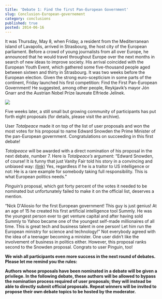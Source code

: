 ```yaml
---
title: 'Debate 1: Find the first Pan-European Government'
slug: Conclusion-European-governement
category: conclusions
published: true
posted: 2014-06-16
---
```


It was Thursday, May 8, when Friday, a resident from the Mediterranean island of Lavapolis, arrived in Strasbourg, the host city of the European parliament. Before a crowd of young journalists from all over Europe, he announced that he would travel throughout Europe over the next months in search of new ideas to improve society. His arrival coincided with the European Youth Event, which gathered some five-thousand people aged between sixteen and thirty in Strasbourg. It was two weeks before the European election. Given the strong euro-scepticism in some parts of the continent, Friday launched his first competition: Find the First Pan-European Government! He suggested, among other people, Reykjavik’s mayor Jón Gnarr and the Austrian Nobel Prize laureate Elfriede Jelinek. 

![](https://s3-eu-west-1.amazonaws.com/lavapolis.bucket/lavapolis_media/Conclusion_1.png)

Five weeks later, a still small but growing community of participants has put forth eight proposals (for details, please visit the archive). 

User _Totalpeace_ made it on top of the list of user proposals and won the most votes for his proposal to name Edward Snowden the Prime Minister of the pan-European government. Congratulations on succeeding in this first debate!

_Totalpeace_ will be awarded with a direct nomination of his proposal in the next debate, number 7.
Here is _Totalpeace’s_ argument:
“Edward Snowden, of course! It is funny that just Vanity Fair told his story in a convincing and unbiased way: 
[(link)](http://vanityfair.com/politics/2014/05/edward-snowden-politics-interview) Yes, regardless if he is a traitor to US intelligence or not: He is a rare example for somebody taking full responsibility. This is what European politics needs.”

_Pinguin’s_ proposal, which got forty percent of the votes it needed to be nominated but unfortunately failed to make it on the official list, deserves a mention. 

“Nick D'Aliosio for the first European government! This guy is just genius! At an age of 15 he created his first artificial intelligence tool Summly. He was the youngest person ever to get venture capital and after having sold Summly to Yahoo became one of the youngest self-made millionaires of all time. This is great tech and business talent in one person! Let him run the European ministry for science and technology!”
Not everybody agreed with the idea of a teenager becoming a minister. One user didn’t like the involvement of business in politics either. However, this proposal ranks second to the Snowden proposal. Congrats to user Pinguin, too! 

**We wish all participants even more success in the next round of debates. Please let me remind you the rules:**

**Authors whose proposals have been nominated in a debate will be given a privilege. In the following debate, these authors will be allowed to bypass the nomination process required of user proposals; they will instead be able to directly submit official proposals. Repeat winners will be invited to propose their own debate topics to be hosted by the moderator.**


